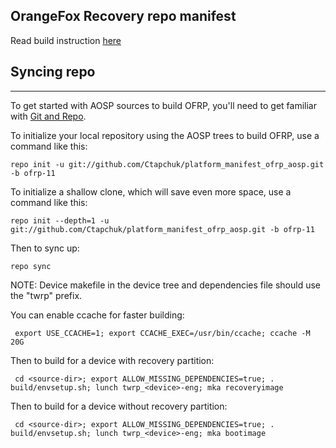 ## OrangeFox Recovery repo manifest

Read build instruction [here](https://wiki.orangefox.tech/en/dev/building)

## Syncing repo ##
---------------

To get started with AOSP sources to build OFRP, you'll need to get familiar
with [Git and Repo](https://source.android.com/source/using-repo.html).

To initialize your local repository using the AOSP trees to build OFRP, use a command like this:

    repo init -u git://github.com/Ctapchuk/platform_manifest_ofrp_aosp.git -b ofrp-11

To initialize a shallow clone, which will save even more space, use a command like this:

    repo init --depth=1 -u git://github.com/Ctapchuk/platform_manifest_ofrp_aosp.git -b ofrp-11

Then to sync up:

    repo sync

NOTE: Device makefile in the device tree and dependencies file should use the "twrp" prefix.

You can enable ccache for faster building:

     export USE_CCACHE=1; export CCACHE_EXEC=/usr/bin/ccache; ccache -M 20G

Then to build for a device with recovery partition:

     cd <source-dir>; export ALLOW_MISSING_DEPENDENCIES=true; . build/envsetup.sh; lunch twrp_<device>-eng; mka recoveryimage

Then to build for a device without recovery partition:

     cd <source-dir>; export ALLOW_MISSING_DEPENDENCIES=true; . build/envsetup.sh; lunch twrp_<device>-eng; mka bootimage
